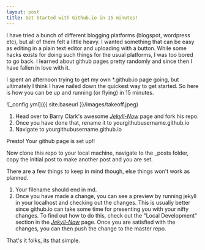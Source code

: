 ```yaml
---
layout: post
title: Get Started with Github.io in 15 minutes!
---
```


I have tried a bunch of different blogging platforms (blogspot, wordpress etc), but all of them felt a little heavy. I wanted something that can be easy as editing in a plain text editor and uploading with a button. While some hacks exists for doing such things for the usual platforms, I was too bored to go back. I learned about github pages pretty randomly and since then I have fallen in love with it. 

I spent an afternoon trying to get my own *.github.io page going, but ultimately I think I have nailed down the quickest way to get started. So here is how you can be up and running (or flying) in 15 minutes.

![_config.yml]({{ site.baseurl }}/images/takeoff.jpeg)

1. Head over to Barry Clark's awesome [*Jekyll-Now*](https://github.com/barryclark/jekyll-now) page and fork his repo.
2. Once you have done that, rename it to yourgithubusername.github.io
3. Navigate to yourgithubusername.github.io

Presto! Your github page is set up!!

Now clone this repo to your local machine, navigate to the _posts folder, copy the initial post to make another post and you are set.

There are a few things to keep in mind though, else things won't work as planned.

1. Your filename should end in md.
2. Once you have made a change, you can see a preview by running jekyll in your localhost and checking out the changes. This is usually better since github.io can take some time for presenting you with your nifty changes. To find out how to do this, check out the "Local Development" section in the [*Jekyll-Now*](https://github.com/barryclark/jekyll-now) page. Once you are satisfied with the changes, you can then push the change to the master repo.

That's it folks, its that simple. 